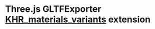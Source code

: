 # Three.js GLTFExporter [KHR_materials_variants](https://github.com/KhronosGroup/glTF/tree/master/extensions/2.0/Khronos/KHR_materials_variants) extension



